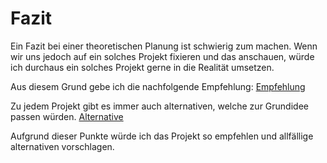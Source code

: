 # Fazit

Ein Fazit bei einer theoretischen Planung ist schwierig zum machen. 
Wenn wir uns jedoch auf ein solches Projekt fixieren und das anschauen, würde ich durchaus ein solches Projekt gerne in die Realität umsetzen.

Aus diesem Grund gebe ich die nachfolgende Empfehlung: [Empfehlung](./Empfehlung.md)

Zu jedem Projekt gibt es immer auch alternativen, welche zur Grundidee passen würden. 
[Alternative](./Alternative.md)

Aufgrund dieser Punkte würde ich das Projekt so empfehlen und allfällige alternativen vorschlagen. 





